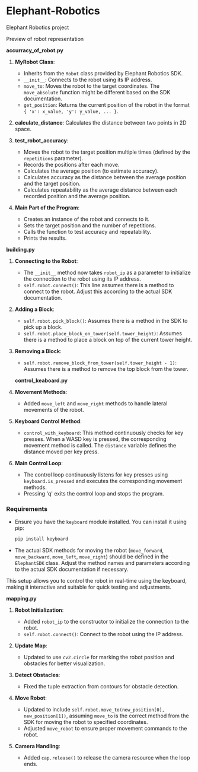 # Elephant-Robotics
Elephant Robotics project


Preview of robot representation

**accurracy_of_robot.py**


1. **MyRobot Class**:
    - Inherits from the `Robot` class provided by Elephant Robotics SDK.
    - `__init__`: Connects to the robot using its IP address.
    - `move_to`: Moves the robot to the target coordinates. The `move_absolute` function might be different based on the SDK documentation.
    - `get_position`: Returns the current position of the robot in the format `{ 'x': x_value, 'y': y_value, ... }`.

2. **calculate_distance**: Calculates the distance between two points in 2D space.

3. **test_robot_accuracy**:
    - Moves the robot to the target position multiple times (defined by the `repetitions` parameter).
    - Records the positions after each move.
    - Calculates the average position (to estimate accuracy).
    - Calculates accuracy as the distance between the average position and the target position.
    - Calculates repeatability as the average distance between each recorded position and the average position.

4. **Main Part of the Program**:
    - Creates an instance of the robot and connects to it.
    - Sets the target position and the number of repetitions.
    - Calls the function to test accuracy and repeatability.
    - Prints the results.


**building.py**



1. **Connecting to the Robot**:
    - The `__init__` method now takes `robot_ip` as a parameter to initialize the connection to the robot using its IP address.
    - `self.robot.connect()`: This line assumes there is a method to connect to the robot. Adjust this according to the actual SDK documentation.

2. **Adding a Block**:
    - `self.robot.pick_block()`: Assumes there is a method in the SDK to pick up a block.
    - `self.robot.place_block_on_tower(self.tower_height)`: Assumes there is a method to place a block on top of the current tower height.

3. **Removing a Block**:
    - `self.robot.remove_block_from_tower(self.tower_height - 1)`: Assumes there is a method to remove the top block from the tower.
  

   **control_keaboard.py**


1. **Movement Methods**:
    - Added `move_left` and `move_right` methods to handle lateral movements of the robot.

2. **Keyboard Control Method**:
    - `control_with_keyboard`: This method continuously checks for key presses. When a WASD key is pressed, the corresponding movement method is called. The `distance` variable defines the distance moved per key press.

3. **Main Control Loop**:
    - The control loop continuously listens for key presses using `keyboard.is_pressed` and executes the corresponding movement methods.
    - Pressing 'q' exits the control loop and stops the program.

### Requirements

- Ensure you have the `keyboard` module installed. You can install it using pip:
  ```bash
  pip install keyboard
  ```
- The actual SDK methods for moving the robot (`move_forward`, `move_backward`, `move_left`, `move_right`) should be defined in the `ElephantSDK` class. Adjust the method names and parameters according to the actual SDK documentation if necessary. 

This setup allows you to control the robot in real-time using the keyboard, making it interactive and suitable for quick testing and adjustments.


**mapping.py**

1. **Robot Initialization**:
   - Added `robot_ip` to the constructor to initialize the connection to the robot.
   - `self.robot.connect()`: Connect to the robot using the IP address.

2. **Update Map**:
   - Updated to use `cv2.circle` for marking the robot position and obstacles for better visualization.

3. **Detect Obstacles**:
   - Fixed the tuple extraction from contours for obstacle detection.

4. **Move Robot**:
   - Updated to include `self.robot.move_to(new_position[0], new_position[1])`, assuming `move_to` is the correct method from the SDK for moving the robot to specified coordinates.
   - Adjusted `move_robot` to ensure proper movement commands to the robot.

5. **Camera Handling**:
   - Added `cap.release()` to release the camera resource when the loop ends.
